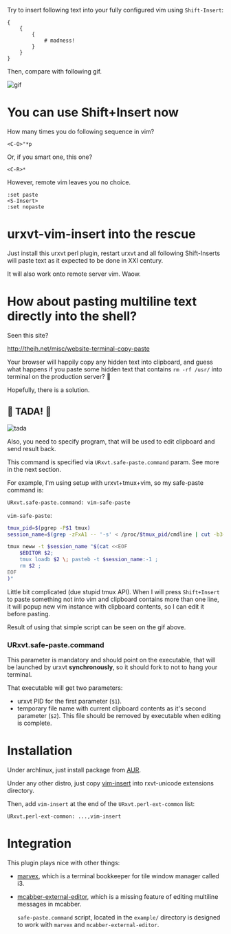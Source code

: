 Try to insert following text into your fully configured vim using `Shift-Insert`:

```
{
    {
        {
            # madness!
        }
    }
}
```

Then, compare with following gif.

![gif](https://cloud.githubusercontent.com/assets/674812/5927093/15b527c6-a692-11e4-85c1-fbe4a49c4ebc.gif)


You can use Shift+Insert now
============================

How many times you do following sequence in vim?

```
<C-O>"*p
```

Or, if you smart one, this one?

```
<C-R>*
```

However, remote vim leaves you no choice.

```
:set paste
<S-Insert>
:set nopaste
```

urxvt-vim-insert into the rescue
================================

Just install this urxvt perl plugin, restart urxvt and all following
Shift-Inserts will paste text as it expected to be done in XXI century.

It will also work onto remote server vim. Waow.


How about pasting multiline text directly into the shell?
=========================================================

Seen this site?

http://thejh.net/misc/website-terminal-copy-paste

Your browser will happily copy any hidden text into clipboard, and guess what
happens if you paste some hidden text that contains `rm -rf /usr/` into terminal
on the production server? :peach:

Hopefully, there is a solution.

## :tada: TADA! :tada:
![tada](https://cloud.githubusercontent.com/assets/674812/8426710/6d059906-1f01-11e5-8000-ba3a470630c1.gif)

Also, you need to specify program, that will be used to edit clipboard and send
result back.

This command is specified via `URxvt.safe-paste.command` param. See more in the
next section.

For example, I'm using setup with urxvt+tmux+vim, so my safe-paste command is:

```
URxvt.safe-paste.command: vim-safe-paste
```

`vim-safe-paste`:

```sh
tmux_pid=$(pgrep -P$1 tmux)
session_name=$(grep -zFxA1 -- '-s' < /proc/$tmux_pid/cmdline | cut -b3-)

tmux neww -t $session_name "$(cat <<EOF
    $EDITOR $2;
    tmux loadb $2 \; pasteb -t $session_name:-1 ;
    rm $2 ;
EOF
)"
```

Little bit complicated (due stupid tmux API). When I will press `Shift+Insert`
to paste something not into vim and clipboard contains more than one line, it
will popup new vim instance with clipboard contents, so I can edit it before
pasting.

Result of using that simple script can be seen on the gif above.

### URxvt.safe-paste.command

This parameter is mandatory and should point on the executable, that will be
launched by urxvt **synchronously**, so it should fork to not to hang your
terminal.

That executable will get two parameters:

* urxvt PID for the first parameter (`$1`).
* temporary file name with current clipboard contents as it's second parameter
  (`$2`). This file should be removed by executable when editing is complete.

Installation
============

Under archlinux, just install package from
[AUR](https://aur.archlinux.org/packages/urxvt-vim-insert/).

Under any other distro, just copy [vim-insert](vim-insert) into rxvt-unicode
extensions directory.

Then, add `vim-insert` at the end of the `URxvt.perl-ext-common` list:

``` URxvt.perl-ext-common: ...,vim-insert ```


Integration
===========

This plugin plays nice with other things:

* [marvex](https://github.com/reconquest/marvex), which is a terminal
  bookkeeper for tile window manager called i3.

* [mcabber-external-editor](https://github.com/kovetskiy/mcabber-external-editor),
  which is a missing feature of editing multiline messages in mcabber.

  `safe-paste.command` script, located in the `example/` directory is designed
  to work with `marvex` and `mcabber-external-editor`.
